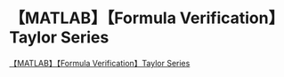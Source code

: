 # 【MATLAB】【Formula Verification】Taylor Series
[【MATLAB】【Formula Verification】Taylor Series](https://aiwithcloud.com/2022/09/16/%e3%80%90matlab%e3%80%91%e3%80%90formula_verification%e3%80%91taylor_series/)
